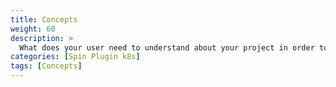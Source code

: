 ```yaml
---
title: Concepts
weight: 60
description: >
  What does your user need to understand about your project in order to use it - or potentially contribute to it?
categories: [Spin Plugin k8s]
tags: [Concepts]
---
```


